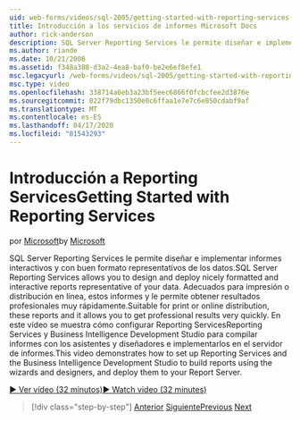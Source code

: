 ```yaml
---
uid: web-forms/videos/sql-2005/getting-started-with-reporting-services
title: Introducción a los servicios de informes Microsoft Docs
author: rick-anderson
description: SQL Server Reporting Services le permite diseñar e implementar informes interactivos y con buen formato representativos de los datos. Adecuado para impresión o onl...
ms.author: riande
ms.date: 10/21/2006
ms.assetid: f348a388-d3a2-4ea8-baf0-be2e6ef8efe1
msc.legacyurl: /web-forms/videos/sql-2005/getting-started-with-reporting-services
msc.type: video
ms.openlocfilehash: 338714a6eb3a23bf5eec6866f0fcbcfee2d3876e
ms.sourcegitcommit: 022f79dbc1350e0c6ffaa1e7e7c6e850cdabf9af
ms.translationtype: MT
ms.contentlocale: es-ES
ms.lasthandoff: 04/17/2020
ms.locfileid: "81543293"
---
```

# <a name="getting-started-with-reporting-services"></a><span data-ttu-id="e973a-104">Introducción a Reporting Services</span><span class="sxs-lookup"><span data-stu-id="e973a-104">Getting Started with Reporting Services</span></span>

<span data-ttu-id="e973a-105">por [Microsoft](https://github.com/microsoft)</span><span class="sxs-lookup"><span data-stu-id="e973a-105">by [Microsoft](https://github.com/microsoft)</span></span>

<span data-ttu-id="e973a-106">SQL Server Reporting Services le permite diseñar e implementar informes interactivos y con buen formato representativos de los datos.</span><span class="sxs-lookup"><span data-stu-id="e973a-106">SQL Server Reporting Services allows you to design and deploy nicely formatted and interactive reports representative of your data.</span></span> <span data-ttu-id="e973a-107">Adecuados para impresión o distribución en línea, estos informes y le permite obtener resultados profesionales muy rápidamente.</span><span class="sxs-lookup"><span data-stu-id="e973a-107">Suitable for print or online distribution, these reports and it allows you to get professional results very quickly.</span></span> <span data-ttu-id="e973a-108">En este vídeo se muestra cómo configurar Reporting ServicesReporting Services y Business Intelligence Development Studio para compilar informes con los asistentes y diseñadores e implementarlos en el servidor de informes.</span><span class="sxs-lookup"><span data-stu-id="e973a-108">This video demonstrates how to set up Reporting Services and the Business Intelligence Development Studio to build reports using the wizards and designers, and deploy them to your Report Server.</span></span>

[<span data-ttu-id="e973a-109">&#9654; Ver vídeo (32 minutos)</span><span class="sxs-lookup"><span data-stu-id="e973a-109">&#9654; Watch video (32 minutes)</span></span>](https://channel9.msdn.com/Blogs/ASP-NET-Site-Videos/getting-started-with-reporting-services)

> [!div class="step-by-step"]
> <span data-ttu-id="e973a-110">[Anterior](using-sql-server-management-studio.md)
> [Siguiente](building-and-customizing-reports-in-business-intelligence-development-studio.md)</span><span class="sxs-lookup"><span data-stu-id="e973a-110">[Previous](using-sql-server-management-studio.md)
[Next](building-and-customizing-reports-in-business-intelligence-development-studio.md)</span></span>
